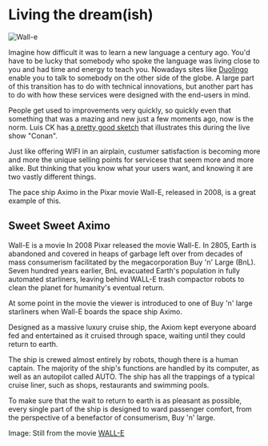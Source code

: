 # Living the dream(ish)
![Wall-e](http://vignette1.wikia.nocookie.net/pixar/images/c/cc/411574_170209353079235_100002705143230_215950_1399847863_o.jpg/revision/latest?cb=20120104211536)

Imagine how difficult it was to learn a new language a century ago. You'd have to be lucky that somebody who spoke the language was living close to you and had time and energy to teach you. Nowadays sites like [Duolingo](https://www.duolingo.com/) enable you to talk to somebody on the other side of the globe.
A large part of this transition has to do with technical innovations, but another part has to do with how these services were designed with the end-users in mind.

People get used to improvements very quickly, so quickly even that something that was a mazing and new just a few moments ago, now is the norm. Luis CK has [a pretty good sketch](https://www.youtube.com/watch?v=ZFsOUbZ0Lr0) that illustrates this during the live show "Conan".

Just like offering WIFI in an airplain, custumer satisfaction is becoming more and more the unique selling points for servicese that seem more and more alike. But thinking that you know what your users want, and knowing it are two vastly different things.

The pace ship Aximo in the Pixar movie Wall-E, released in 2008, is a great example of this.  

## Sweet Sweet Aximo

Wall-E is a movie
In 2008 Pixar released the movie Wall-E. In 2805, Earth is abandoned and covered in heaps of garbage left over from decades of mass consumerism facilitated by the megacorporation Buy 'n' Large (BnL). Seven hundred years earlier, BnL evacuated Earth's population in fully automated starliners, leaving behind WALL-E trash compactor robots to clean the planet for humanity's eventual return.

At some point in the movie the viewer is introduced to one of Buy 'n' large starliners when Wall-E boards the space ship Aximo.

Designed as a massive luxury cruise ship, the Axiom kept everyone aboard fed and entertained as it cruised through space, waiting until they could return to earth.

The ship is crewed almost entirely by robots, though there is a human captain. The majority of the ship's functions are handled by its computer, as well as an autopilot called AUTO. The ship has all the trappings of a typical cruise liner, such as shops, restaurants and swimming pools.

To make sure that the wait to return to earth is as pleasant as possible, every single part of the ship is designed to ward passenger comfort, from the perspective of a benefactor of consumerism, Buy 'n' large.

Image: Still from the movie [WALL-E](http://www.imdb.com/title/tt0910970/)
